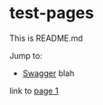 # test-pages
This is README.md

Jump to: 
* [Swagger](docs/swagger/index.html)
blah

link to [page 1](/docs/page1.md)
